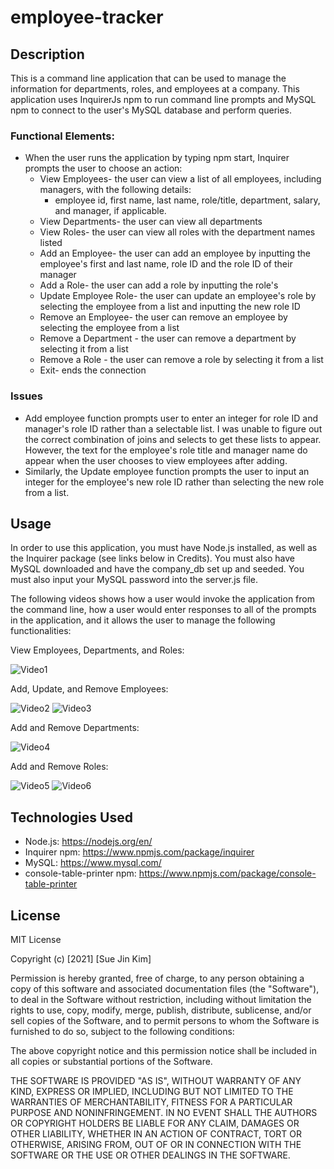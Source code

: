 # employee-tracker

## Description
This is a command line application that can be used to manage the information for departments, roles, and employees at a company. This application uses InquirerJs npm to run command line prompts and MySQL npm to connect to the user's MySQL database and perform queries.

### Functional Elements:

* When the user runs the application by typing npm start, Inquirer prompts the user to choose an action:
    * View Employees- the user can view a list of all employees, including managers, with the following details:
        * employee id, first name, last name, role/title, department, salary, and manager, if applicable.
    * View Departments- the user can view all departments
    * View Roles-  the user can view all roles with the department names listed
    * Add an Employee- the user can add an employee by inputting the employee's first and last name, role ID and the role ID of their manager
    * Add a Role- the user can add a role by inputting the role's
    * Update Employee Role- the user can update an employee's role by selecting the employee from a list and inputting the new role ID
    * Remove an Employee- the user can remove an employee by selecting the employee from a list
    * Remove a Department - the user can remove a department by selecting it from a list
    * Remove a Role - the user can remove a role by selecting it from a list
    * Exit- ends the connection

### Issues
* Add employee function prompts user to enter an integer for role ID and manager's role ID rather than a selectable list. I was unable to figure out the correct combination of joins and selects to get these lists to appear. However, the text for the employee's role title and manager name do appear when the user chooses to view employees after adding.
* Similarly, the Update employee function prompts the user to input an integer for the employee's new role ID rather than selecting the new role from a list.

## Usage
In order to use this application, you must have Node.js installed, as well as the Inquirer package (see links below in Credits). You must also have MySQL downloaded and have the company_db set up and seeded. You must also input your MySQL password into the server.js file.

The following videos shows how a user would invoke the application from the command line, how a user would enter responses to all of the prompts in the application, and it allows the user to manage the following functionalities:

View Employees, Departments, and Roles:

![Video1](https://media.giphy.com/media/00aB1XqEdgF6TDjTc4/giphy.gif)

Add, Update, and Remove Employees:

![Video2](https://media.giphy.com/media/TW1cXq7a8z20lF1Gfs/giphy.gif)
![Video3](https://media.giphy.com/media/tBYopzUQUBn6N61e3h/giphy.gif)

Add and Remove Departments:

![Video4](https://media.giphy.com/media/rHOoisC759fc78L8wv/giphy.gif)

Add and Remove Roles:

![Video5](https://media.giphy.com/media/XvtwcZ7lAiZQDHOiEI/giphy.gif)
![Video6](https://media.giphy.com/media/a8FNpUIiI12wTuZoB2/giphy.gif)


## Technologies Used

* Node.js: https://nodejs.org/en/
* Inquirer npm: https://www.npmjs.com/package/inquirer
* MySQL: https://www.mysql.com/
* console-table-printer npm: https://www.npmjs.com/package/console-table-printer

## License

MIT License

Copyright (c) [2021] [Sue Jin Kim]

Permission is hereby granted, free of charge, to any person obtaining a copy of this software and associated documentation files (the "Software"), to deal in the Software without restriction, including without limitation the rights to use, copy, modify, merge, publish, distribute, sublicense, and/or sell copies of the Software, and to permit persons to whom the Software is furnished to do so, subject to the following conditions:

The above copyright notice and this permission notice shall be included in all copies or substantial portions of the Software.

THE SOFTWARE IS PROVIDED "AS IS", WITHOUT WARRANTY OF ANY KIND, EXPRESS OR IMPLIED, INCLUDING BUT NOT LIMITED TO THE WARRANTIES OF MERCHANTABILITY, FITNESS FOR A PARTICULAR PURPOSE AND NONINFRINGEMENT. IN NO EVENT SHALL THE AUTHORS OR COPYRIGHT HOLDERS BE LIABLE FOR ANY CLAIM, DAMAGES OR OTHER LIABILITY, WHETHER IN AN ACTION OF CONTRACT, TORT OR OTHERWISE, ARISING FROM, OUT OF OR IN CONNECTION WITH THE SOFTWARE OR THE USE OR OTHER DEALINGS IN THE SOFTWARE.
